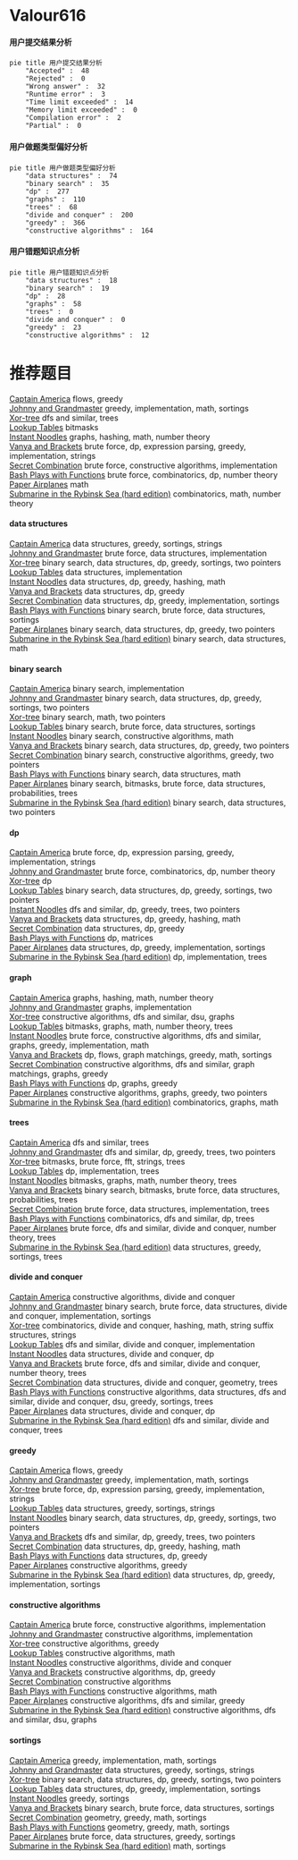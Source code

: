 # Valour616
<!-- tabs:start -->
#### **用户提交结果分析**

```mermaid
pie title 用户提交结果分析
    "Accepted" :  48
    "Rejected" :  0
    "Wrong answer" :  32
    "Runtime error" :  3
    "Time limit exceeded" :  14
    "Memory limit exceeded" :  0
    "Compilation error" :  2
    "Partial" :  0
```
#### **用户做题类型偏好分析**

```mermaid
pie title 用户做题类型偏好分析
    "data structures" :  74
    "binary search" :  35
    "dp" :  277
    "graphs" :  110
    "trees" :  68
    "divide and conquer" :  200
    "greedy" :  366
    "constructive algorithms" :  164
```
#### **用户错题知识点分析**

```mermaid
pie title 用户错题知识点分析
    "data structures" :  18
    "binary search" :  19
    "dp" :  28
    "graphs" :  58
    "trees" :  0
    "divide and conquer" :  0
    "greedy" :  23
    "constructive algorithms" :  12
```
<!-- tabs:end -->
# 推荐题目
[Captain America](http://codeforces.com/problemset/problem/704/D)		flows,
                        greedy		  
[Johnny and Grandmaster](http://codeforces.com/problemset/problem/1361/B)		greedy,
                        implementation,
                        math,
                        sortings		  
[Xor-tree](http://codeforces.com/problemset/problem/429/A)		dfs and similar,
                        trees		  
[Lookup Tables](http://codeforces.com/problemset/problem/1423/I)		bitmasks		  
[Instant Noodles](http://codeforces.com/problemset/problem/1322/C)		graphs,
                        hashing,
                        math,
                        number theory		  
[Vanya and Brackets](http://codeforces.com/problemset/problem/552/E)		brute force,
                        dp,
                        expression parsing,
                        greedy,
                        implementation,
                        strings		  
[Secret Combination](http://codeforces.com/problemset/problem/496/B)		brute force,
                        constructive algorithms,
                        implementation		  
[Bash Plays with Functions](http://codeforces.com/problemset/problem/757/E)		brute force,
                        combinatorics,
                        dp,
                        number theory		  
[Paper Airplanes](http://codeforces.com/problemset/problem/965/A)		math		  
[Submarine in the Rybinsk Sea (hard edition)](http://codeforces.com/problemset/problem/1195/D2)		combinatorics,
                        math,
                        number theory		  
<!-- tabs:start -->
#### **data structures**
[Captain America](http://codeforces.com/problemset/problem/827/A)		data structures,
                        greedy,
                        sortings,
                        strings		  
[Johnny and Grandmaster](https://codeforces.com/contest/90/problem/E)		brute force,
                        data structures,
                        implementation		  
[Xor-tree](http://codeforces.com/problemset/problem/1367/F2)		binary search,
                        data structures,
                        dp,
                        greedy,
                        sortings,
                        two pointers		  
[Lookup Tables](http://codeforces.com/problemset/problem/1213/B)		data structures,
                        implementation		  
[Instant Noodles](http://codeforces.com/problemset/problem/486/E)		data structures,
                        dp,
                        greedy,
                        hashing,
                        math		  
[Vanya and Brackets](http://codeforces.com/problemset/problem/1216/F)		data structures,
                        dp,
                        greedy		  
[Secret Combination](http://codeforces.com/problemset/problem/527/D)		data structures,
                        dp,
                        greedy,
                        implementation,
                        sortings		  
[Bash Plays with Functions](http://codeforces.com/problemset/problem/1198/B)		binary search,
                        brute force,
                        data structures,
                        sortings		  
[Paper Airplanes](http://codeforces.com/problemset/problem/1492/C)		binary search,
                        data structures,
                        dp,
                        greedy,
                        two pointers		  
[Submarine in the Rybinsk Sea (hard edition)](http://codeforces.com/problemset/problem/1490/G)		binary search,
                        data structures,
                        math		  
#### **binary search**
[Captain America](http://codeforces.com/problemset/problem/883/C)		binary search,
                        implementation		  
[Johnny and Grandmaster](http://codeforces.com/problemset/problem/1367/F2)		binary search,
                        data structures,
                        dp,
                        greedy,
                        sortings,
                        two pointers		  
[Xor-tree](http://codeforces.com/problemset/problem/309/A)		binary search,
                        math,
                        two pointers		  
[Lookup Tables](http://codeforces.com/problemset/problem/1198/B)		binary search,
                        brute force,
                        data structures,
                        sortings		  
[Instant Noodles](http://codeforces.com/problemset/problem/468/C)		binary search,
                        constructive algorithms,
                        math		  
[Vanya and Brackets](http://codeforces.com/problemset/problem/1492/C)		binary search,
                        data structures,
                        dp,
                        greedy,
                        two pointers		  
[Secret Combination](http://codeforces.com/problemset/problem/1463/D)		binary search,
                        constructive algorithms,
                        greedy,
                        two pointers		  
[Bash Plays with Functions](http://codeforces.com/problemset/problem/1490/G)		binary search,
                        data structures,
                        math		  
[Paper Airplanes](http://codeforces.com/problemset/problem/1479/D)		binary search,
                        bitmasks,
                        brute force,
                        data structures,
                        probabilities,
                        trees		  
[Submarine in the Rybinsk Sea (hard edition)](http://codeforces.com/problemset/problem/1436/E)		binary search,
                        data structures,
                        two pointers		  
#### **dp**
[Captain America](http://codeforces.com/problemset/problem/552/E)		brute force,
                        dp,
                        expression parsing,
                        greedy,
                        implementation,
                        strings		  
[Johnny and Grandmaster](http://codeforces.com/problemset/problem/757/E)		brute force,
                        combinatorics,
                        dp,
                        number theory		  
[Xor-tree](http://codeforces.com/problemset/problem/838/E)		dp		  
[Lookup Tables](http://codeforces.com/problemset/problem/1367/F2)		binary search,
                        data structures,
                        dp,
                        greedy,
                        sortings,
                        two pointers		  
[Instant Noodles](http://codeforces.com/problemset/problem/1381/D)		dfs and similar,
                        dp,
                        greedy,
                        trees,
                        two pointers		  
[Vanya and Brackets](http://codeforces.com/problemset/problem/486/E)		data structures,
                        dp,
                        greedy,
                        hashing,
                        math		  
[Secret Combination](http://codeforces.com/problemset/problem/1216/F)		data structures,
                        dp,
                        greedy		  
[Bash Plays with Functions](http://codeforces.com/problemset/problem/593/E)		dp,
                        matrices		  
[Paper Airplanes](http://codeforces.com/problemset/problem/527/D)		data structures,
                        dp,
                        greedy,
                        implementation,
                        sortings		  
[Submarine in the Rybinsk Sea (hard edition)](http://codeforces.com/problemset/problem/431/C)		dp,
                        implementation,
                        trees		  
#### **graph**
[Captain America](http://codeforces.com/problemset/problem/1322/C)		graphs,
                        hashing,
                        math,
                        number theory		  
[Johnny and Grandmaster](http://codeforces.com/problemset/problem/380/B)		graphs,
                        implementation		  
[Xor-tree](http://codeforces.com/problemset/problem/1344/B)		constructive algorithms,
                        dfs and similar,
                        dsu,
                        graphs		  
[Lookup Tables](http://codeforces.com/problemset/problem/724/G)		bitmasks,
                        graphs,
                        math,
                        number theory,
                        trees		  
[Instant Noodles](http://codeforces.com/problemset/problem/1487/C)		brute force,
                        constructive algorithms,
                        dfs and similar,
                        graphs,
                        greedy,
                        implementation,
                        math		  
[Vanya and Brackets](http://codeforces.com/problemset/problem/1437/C)		dp,
                        flows,
                        graph matchings,
                        greedy,
                        math,
                        sortings		  
[Secret Combination](http://codeforces.com/problemset/problem/1470/D)		constructive algorithms,
                        dfs and similar,
                        graph matchings,
                        graphs,
                        greedy		  
[Bash Plays with Functions](http://codeforces.com/problemset/problem/1476/C)		dp,
                        graphs,
                        greedy		  
[Paper Airplanes](http://codeforces.com/problemset/problem/1304/D)		constructive algorithms,
                        graphs,
                        greedy,
                        two pointers		  
[Submarine in the Rybinsk Sea (hard edition)](http://codeforces.com/problemset/problem/1475/C)		combinatorics,
                        graphs,
                        math		  
#### **trees**
[Captain America](http://codeforces.com/problemset/problem/429/A)		dfs and similar,
                        trees		  
[Johnny and Grandmaster](http://codeforces.com/problemset/problem/1381/D)		dfs and similar,
                        dp,
                        greedy,
                        trees,
                        two pointers		  
[Xor-tree](http://codeforces.com/problemset/problem/754/E)		bitmasks,
                        brute force,
                        fft,
                        strings,
                        trees		  
[Lookup Tables](http://codeforces.com/problemset/problem/431/C)		dp,
                        implementation,
                        trees		  
[Instant Noodles](http://codeforces.com/problemset/problem/724/G)		bitmasks,
                        graphs,
                        math,
                        number theory,
                        trees		  
[Vanya and Brackets](http://codeforces.com/problemset/problem/1479/D)		binary search,
                        bitmasks,
                        brute force,
                        data structures,
                        probabilities,
                        trees		  
[Secret Combination](http://codeforces.com/problemset/problem/1511/C)		brute force,
                        data structures,
                        implementation,
                        trees		  
[Bash Plays with Functions](http://codeforces.com/problemset/problem/1499/F)		combinatorics,
                        dfs and similar,
                        dp,
                        trees		  
[Paper Airplanes](http://codeforces.com/problemset/problem/1491/E)		brute force,
                        dfs and similar,
                        divide and conquer,
                        number theory,
                        trees		  
[Submarine in the Rybinsk Sea (hard edition)](http://codeforces.com/problemset/problem/1466/D)		data structures,
                        greedy,
                        sortings,
                        trees		  
#### **divide and conquer**
[Captain America](http://codeforces.com/problemset/problem/97/B)		constructive algorithms,
                        divide and conquer		  
[Johnny and Grandmaster](http://codeforces.com/problemset/problem/1461/D)		binary search,
                        brute force,
                        data structures,
                        divide and conquer,
                        implementation,
                        sortings		  
[Xor-tree](http://codeforces.com/problemset/problem/1466/G)		combinatorics,
                        divide and conquer,
                        hashing,
                        math,
                        string suffix structures,
                        strings		  
[Lookup Tables](http://codeforces.com/problemset/problem/1490/D)		dfs and similar,
                        divide and conquer,
                        implementation		  
[Instant Noodles](https://codeforces.com/contest/1483/problem/C)		data structures,
                        divide and conquer,
                        dp		  
[Vanya and Brackets](http://codeforces.com/problemset/problem/1491/E)		brute force,
                        dfs and similar,
                        divide and conquer,
                        number theory,
                        trees		  
[Secret Combination](http://codeforces.com/problemset/problem/1303/G)		data structures,
                        divide and conquer,
                        geometry,
                        trees		  
[Bash Plays with Functions](http://codeforces.com/problemset/problem/1494/D)		constructive algorithms,
                        data structures,
                        dfs and similar,
                        divide and conquer,
                        dsu,
                        greedy,
                        sortings,
                        trees		  
[Paper Airplanes](http://codeforces.com/problemset/problem/1482/E)		data structures,
                        divide and conquer,
                        dp		  
[Submarine in the Rybinsk Sea (hard edition)](http://codeforces.com/problemset/problem/566/C)		dfs and similar,
                        divide and conquer,
                        trees		  
#### **greedy**
[Captain America](http://codeforces.com/problemset/problem/704/D)		flows,
                        greedy		  
[Johnny and Grandmaster](http://codeforces.com/problemset/problem/1361/B)		greedy,
                        implementation,
                        math,
                        sortings		  
[Xor-tree](http://codeforces.com/problemset/problem/552/E)		brute force,
                        dp,
                        expression parsing,
                        greedy,
                        implementation,
                        strings		  
[Lookup Tables](http://codeforces.com/problemset/problem/827/A)		data structures,
                        greedy,
                        sortings,
                        strings		  
[Instant Noodles](http://codeforces.com/problemset/problem/1367/F2)		binary search,
                        data structures,
                        dp,
                        greedy,
                        sortings,
                        two pointers		  
[Vanya and Brackets](http://codeforces.com/problemset/problem/1381/D)		dfs and similar,
                        dp,
                        greedy,
                        trees,
                        two pointers		  
[Secret Combination](http://codeforces.com/problemset/problem/486/E)		data structures,
                        dp,
                        greedy,
                        hashing,
                        math		  
[Bash Plays with Functions](http://codeforces.com/problemset/problem/1216/F)		data structures,
                        dp,
                        greedy		  
[Paper Airplanes](http://codeforces.com/problemset/problem/103/C)		constructive algorithms,
                        greedy		  
[Submarine in the Rybinsk Sea (hard edition)](http://codeforces.com/problemset/problem/527/D)		data structures,
                        dp,
                        greedy,
                        implementation,
                        sortings		  
#### **constructive algorithms**
[Captain America](http://codeforces.com/problemset/problem/496/B)		brute force,
                        constructive algorithms,
                        implementation		  
[Johnny and Grandmaster](http://codeforces.com/problemset/problem/1372/A)		constructive algorithms,
                        implementation		  
[Xor-tree](http://codeforces.com/problemset/problem/103/C)		constructive algorithms,
                        greedy		  
[Lookup Tables](http://codeforces.com/problemset/problem/1038/B)		constructive algorithms,
                        math		  
[Instant Noodles](http://codeforces.com/problemset/problem/97/B)		constructive algorithms,
                        divide and conquer		  
[Vanya and Brackets](http://codeforces.com/problemset/problem/1245/B)		constructive algorithms,
                        dp,
                        greedy		  
[Secret Combination](http://codeforces.com/problemset/problem/1028/E)		constructive algorithms		  
[Bash Plays with Functions](http://codeforces.com/problemset/problem/42/D)		constructive algorithms,
                        math		  
[Paper Airplanes](http://codeforces.com/problemset/problem/339/E)		constructive algorithms,
                        dfs and similar,
                        greedy		  
[Submarine in the Rybinsk Sea (hard edition)](http://codeforces.com/problemset/problem/1344/B)		constructive algorithms,
                        dfs and similar,
                        dsu,
                        graphs		  
#### **sortings**
[Captain America](http://codeforces.com/problemset/problem/1361/B)		greedy,
                        implementation,
                        math,
                        sortings		  
[Johnny and Grandmaster](http://codeforces.com/problemset/problem/827/A)		data structures,
                        greedy,
                        sortings,
                        strings		  
[Xor-tree](http://codeforces.com/problemset/problem/1367/F2)		binary search,
                        data structures,
                        dp,
                        greedy,
                        sortings,
                        two pointers		  
[Lookup Tables](http://codeforces.com/problemset/problem/527/D)		data structures,
                        dp,
                        greedy,
                        implementation,
                        sortings		  
[Instant Noodles](http://codeforces.com/problemset/problem/732/E)		greedy,
                        sortings		  
[Vanya and Brackets](http://codeforces.com/problemset/problem/1198/B)		binary search,
                        brute force,
                        data structures,
                        sortings		  
[Secret Combination](https://codeforces.com/contest/1496/problem/C)		geometry,
                        greedy,
                        math,
                        sortings		  
[Bash Plays with Functions](http://codeforces.com/problemset/problem/1495/A)		geometry,
                        greedy,
                        math,
                        sortings		  
[Paper Airplanes](http://codeforces.com/problemset/problem/1497/A)		brute force,
                        data structures,
                        greedy,
                        sortings		  
[Submarine in the Rybinsk Sea (hard edition)](http://codeforces.com/problemset/problem/1427/A)		math,
                        sortings		  
<!-- tabs:end -->
